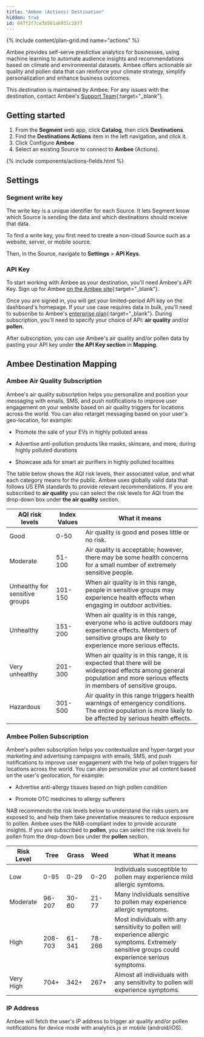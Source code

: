 ```yaml
---
title: "Ambee (Actions) Destination"
hidden: true
id: 647f2f7ce3b561ab931c2b77
---
```


{% include content/plan-grid.md name="actions" %}

Ambee provides self-serve predictive analytics for businesses,
using machine learning to automate audience insights and
recommendations based on climate and environmental datasets. Ambee
offers actionable air quality and pollen data that can reinforce your
climate strategy, simplify personalization and enhance business
outcomes.

This destination is maintained by Ambee. For any issues with the
destination, contact Ambee's [Support
Team](https://support.getambee.com/portal/en/home){:target="_blank"}.

## Getting started


1. From the **Segment** web app, click **Catalog**, then click
**Destinations**.
2. Find the **Destinations Actions** item in the left navigation, and click
it.
3. Click Configure **Ambee**
4. Select an existing Source to connect to **Ambee** (Actions).

{% include components/actions-fields.html %}

## Settings

### Segment write key

The write key is a unique identifier for each Source. It lets Segment
know which Source is sending the data and which destinations should
receive that data.

To find a write key, you first need to create a non-cloud Source such as
a website, server, or mobile source.

Then, in the Source, navigate to **Settings** > **API Keys**.


### API Key

To start working with Ambee as your destination, you'll need
Ambee's API Key. Sign up for Ambee [on the Ambee site](https://auth.ambeedata.com/users/register?redirectUrl=https://api-dashboard.getambee.com){:target="_blank"}.

Once you are signed in, you will get your limited-period API key on the
dashboard's homepage. If your use case requires data in bulk, you'll
need to subscribe to Ambee's [enterprise
plan](https://www.getambee.com/pricing){:target="_blank"}. During
subscription, you'll need to specify your choice of API: **air quality**
and/or **pollen**.

After subscription, you can use Ambee's air quality and/or pollen data
by pasting your API key under **the API Key section** in **Mapping**.

## Ambee Destination Mapping

### Ambee Air Quality Subscription

Ambee's air quality subscription helps you personalize and position your
messaging with emails, SMS, and push notifications to improve user
engagement on your website based on air quality triggers for locations
across the world. You can also retarget messaging based on your user's
geo-location, for example:

- Promote the sale of your EVs in highly polluted areas

- Advertise anti-pollution products like masks, skincare, and more, during highly polluted durations

- Showcase ads for smart air purifiers in highly polluted localities

The table below shows the AQI risk levels, their associated value, and
what each category means for the public. Ambee uses globally valid data
that follows US EPA standards to provide relevant recommendations. If
you are subscribed to **air quality** you can select the risk levels
for AQI from the drop-down box under **the air quality** section.

  | AQI risk levels     | Index Values    | What it means               |
  |---------------------|-----------------|-----------------------------|
  | Good                | 0-50            | Air quality is good and poses little or no risk.                 |
  | Moderate            | 51-100          | Air quality is acceptable; however, there may be some health concerns for a small number of extremely sensitive people.   |
  | Unhealthy for sensitive groups | 101-150 | When air quality is in this range, people in sensitive groups may experience health effects when engaging in outdoor activities.           |
  | Unhealthy           | 151-200         | When air quality is in this range, everyone who is active outdoors may experience effects. Members of sensitive groups are likely to experience more serious effects.   |
  | Very unhealthy      | 201-300         | When air quality is in this range, it is expected that there will be widespread effects among general population and more serious effects in members of sensitive groups.  |
  | Hazardous           | 301-500         | Air quality in this range triggers health warnings of emergency conditions. The entire population is more likely to be affected by serious health effects.          
  
### Ambee Pollen Subscription

Ambee's pollen subscription helps you contextualize and hyper-target
your marketing and advertising campaigns with emails, SMS, and push
notifications to improve user engagement with the help of pollen
triggers for locations across the world. You can also personalize your
ad content based on the user's geolocation, for example:

- Advertise anti-allergy tissues based on high pollen condition

- Promote OTC medicines to allergy sufferers

NAB recommends the risk levels below to understand the risks
users are exposed to, and help them take preventative measures to
reduce exposure to pollen. Ambee uses the NAB-compliant index to
provide accurate insights. If you are subscribed to **pollen**, you can
select the risk levels for pollen from the drop-down box under the
**pollen** section.

| Risk Level    | Tree    | Grass     |   Weed      | What it means   |
|---------------|---------|-----------|-------------|-----------------|
| Low           | 0-95    | 0-29      | 0-20        | Individuals susceptible to pollen may experience mild allergic symtoms.        |
| Moderate      | 96-207  | 30-60     | 21-77       | Many individuals sensitive to pollen may experience allergic symptoms.            |
| High          | 208-703 | 61-341    | 78-266      | Most individuals with any sensitivity to pollen will experience allergic symptoms. Extremely sensitive groups could experience serious symptoms.    |
| Very High     | 704+    | 342+      | 267+        | Almost all individuals with any sensitivity to pollen will experience symptoms.     |

### IP Address

Ambee will fetch the user's IP address to trigger air quality and/or
pollen notifications for device mode with analytics.js or mobile
(android/iOS).
